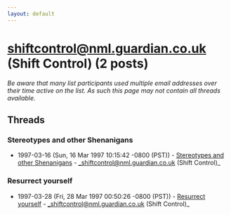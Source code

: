```yaml
---
layout: default
---
```


# shiftcontrol@nml.guardian.co.uk (Shift Control) (2 posts)

_Be aware that many list participants used multiple email addresses over their time active on the list. As such this page may not contain all threads available._

## Threads

### Stereotypes and other Shenanigans
+ 1997-03-16 (Sun, 16 Mar 1997 10:15:42 -0800 (PST)) - [Stereotypes and other Shenanigans](/archive/1997/03/2e19e7e66a9207401da6f6e0d49237f1116be2b5696d4bf7c9b727cd0628342b) - _shiftcontrol@nml.guardian.co.uk (Shift Control)_

### Resurrect yourself
+ 1997-03-28 (Fri, 28 Mar 1997 00:50:26 -0800 (PST)) - [Resurrect yourself](/archive/1997/03/c34c07fa6651d86629e44f78731d6ec0ba26d6728ee9324302401dbc3aceb409) - _shiftcontrol@nml.guardian.co.uk (Shift Control)_

